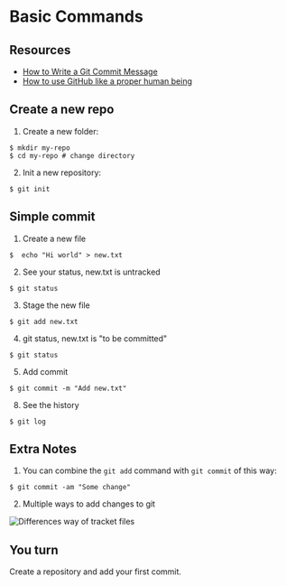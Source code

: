 # Basic Commands

## Resources

- [How to Write a Git Commit Message](https://chris.beams.io/posts/git-commit/)
- [How to use GitHub like a proper human being](https://stories.devacademy.la/how-to-use-github-like-a-proper-human-being-1a9c895c4e13) 

## Create a new repo

1. Create a new folder:

```
$ mkdir my-repo
$ cd my-repo # change directory
```

2. Init a new repository:

```
$ git init
```

## Simple commit

1. Create a new file

```
$  echo "Hi world" > new.txt
```

2.  See your status, new.txt is untracked

```
$ git status
```

3. Stage the new file

```
$ git add new.txt
```

4. git status, new.txt is "to be committed"

```
$ git status
```

5. Add commit

```
$ git commit -m "Add new.txt"
```

8. See the history

```
$ git log
```

## Extra Notes

1. You can combine the `git add` command with `git commit` of this way:

```
$ git commit -am "Some change"
```

2. Multiple ways to add changes to git

![Differences way of tracket files](./__docs__/git-add.png)

## You turn

Create a repository and add your first commit.
